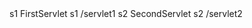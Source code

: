 <web-app>  
  
<servlet>  
<servlet-name>s1</servlet-name>  
<servlet-class>FirstServlet</servlet-class>  
</servlet>  
  
<servlet-mapping>  
<servlet-name>s1</servlet-name>  
<url-pattern>/servlet1</url-pattern>  
</servlet-mapping>  
  
<servlet>  
<servlet-name>s2</servlet-name>  
<servlet-class>SecondServlet</servlet-class>  
</servlet>  
  
<servlet-mapping>  
<servlet-name>s2</servlet-name>  
<url-pattern>/servlet2</url-pattern>
</servlet-mapping>  
  
</web-app>  
